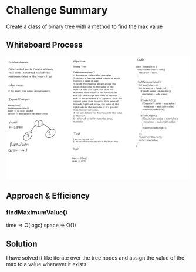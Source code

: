 # Challenge Summary
Create a class of binary tree with a method to find the max value

## Whiteboard Process
![binary-tree](binary-tree.png)

## Approach & Efficiency
### findMaximumValue()
time => O(logc)
space => O(1)

## Solution
I have solved it like iterate over the tree nodes and assign the value of the max to a value whenever it exists